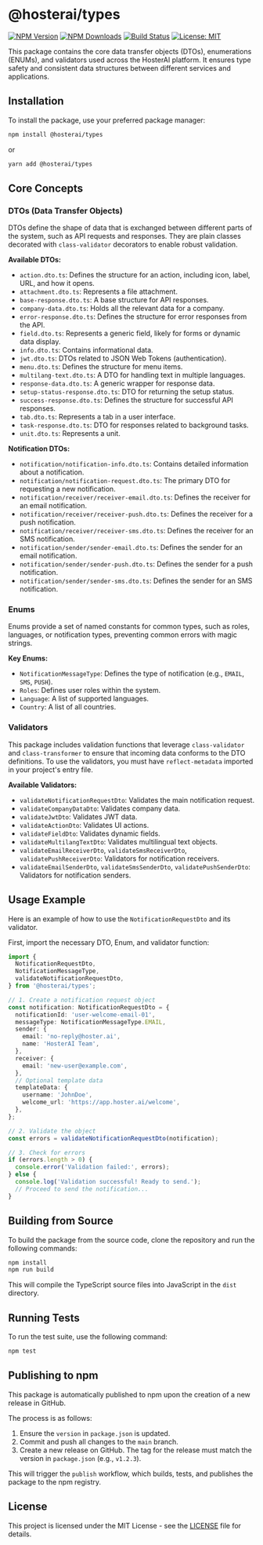 # @hosterai/types

[![NPM Version](https://img.shields.io/npm/v/@hosterai/types.svg)](https://www.npmjs.com/package/@hosterai/types)
[![NPM Downloads](https://img.shields.io/npm/dm/@hosterai/types.svg)](https://www.npmjs.com/package/@hosterai/types)
[![Build Status](https://github.com/HosterAI/types/actions/workflows/ci.yml/badge.svg)](https://github.com/HosterAI/types/actions/workflows/ci.yml)
[![License: MIT](https://img.shields.io/badge/License-MIT-yellow.svg)](https://opensource.org/licenses/MIT)

This package contains the core data transfer objects (DTOs), enumerations (ENUMs), and validators used across the HosterAI platform. It ensures type safety and consistent data structures between different services and applications.

## Installation

To install the package, use your preferred package manager:

```bash
npm install @hosterai/types
```

or

```bash
yarn add @hosterai/types
```

## Core Concepts

### DTOs (Data Transfer Objects)

DTOs define the shape of data that is exchanged between different parts of the system, such as API requests and responses. They are plain classes decorated with `class-validator` decorators to enable robust validation.

**Available DTOs:**

- `action.dto.ts`: Defines the structure for an action, including icon, label, URL, and how it opens.
- `attachment.dto.ts`: Represents a file attachment.
- `base-response.dto.ts`: A base structure for API responses.
- `company-data.dto.ts`: Holds all the relevant data for a company.
- `error-response.dto.ts`: Defines the structure for error responses from the API.
- `field.dto.ts`: Represents a generic field, likely for forms or dynamic data display.
- `info.dto.ts`: Contains informational data.
- `jwt.dto.ts`: DTOs related to JSON Web Tokens (authentication).
- `menu.dto.ts`: Defines the structure for menu items.
- `multilang-text.dto.ts`: A DTO for handling text in multiple languages.
- `response-data.dto.ts`: A generic wrapper for response data.
- `setup-status-response.dto.ts`: DTO for returning the setup status.
- `success-response.dto.ts`: Defines the structure for successful API responses.
- `tab.dto.ts`: Represents a tab in a user interface.
- `task-response.dto.ts`: DTO for responses related to background tasks.
- `unit.dto.ts`: Represents a unit.

**Notification DTOs:**

- `notification/notification-info.dto.ts`: Contains detailed information about a notification.
- `notification/notification-request.dto.ts`: The primary DTO for requesting a new notification.
- `notification/receiver/receiver-email.dto.ts`: Defines the receiver for an email notification.
- `notification/receiver/receiver-push.dto.ts`: Defines the receiver for a push notification.
- `notification/receiver/receiver-sms.dto.ts`: Defines the receiver for an SMS notification.
- `notification/sender/sender-email.dto.ts`: Defines the sender for an email notification.
- `notification/sender/sender-push.dto.ts`: Defines the sender for a push notification.
- `notification/sender/sender-sms.dto.ts`: Defines the sender for an SMS notification.

### Enums

Enums provide a set of named constants for common types, such as roles, languages, or notification types, preventing common errors with magic strings.

**Key Enums:**

- `NotificationMessageType`: Defines the type of notification (e.g., `EMAIL`, `SMS`, `PUSH`).
- `Roles`: Defines user roles within the system.
- `Language`: A list of supported languages.
- `Country`: A list of all countries.

### Validators

This package includes validation functions that leverage `class-validator` and `class-transformer` to ensure that incoming data conforms to the DTO definitions. To use the validators, you must have `reflect-metadata` imported in your project's entry file.

**Available Validators:**

- `validateNotificationRequestDto`: Validates the main notification request.
- `validateCompanyDataDto`: Validates company data.
- `validateJwtDto`: Validates JWT data.
- `validateActionDto`: Validates UI actions.
- `validateFieldDto`: Validates dynamic fields.
- `validateMultilangTextDto`: Validates multilingual text objects.
- `validateEmailReceiverDto`, `validateSmsReceiverDto`, `validatePushReceiverDto`: Validators for notification receivers.
- `validateEmailSenderDto`, `validateSmsSenderDto`, `validatePushSenderDto`: Validators for notification senders.

## Usage Example

Here is an example of how to use the `NotificationRequestDto` and its validator.

First, import the necessary DTO, Enum, and validator function:

```typescript
import {
  NotificationRequestDto,
  NotificationMessageType,
  validateNotificationRequestDto,
} from '@hosterai/types';

// 1. Create a notification request object
const notification: NotificationRequestDto = {
  notificationId: 'user-welcome-email-01',
  messageType: NotificationMessageType.EMAIL,
  sender: {
    email: 'no-reply@hoster.ai',
    name: 'HosterAI Team',
  },
  receiver: {
    email: 'new-user@example.com',
  },
  // Optional template data
  templateData: {
    username: 'JohnDoe',
    welcome_url: 'https://app.hoster.ai/welcome',
  },
};

// 2. Validate the object
const errors = validateNotificationRequestDto(notification);

// 3. Check for errors
if (errors.length > 0) {
  console.error('Validation failed:', errors);
} else {
  console.log('Validation successful! Ready to send.');
  // Proceed to send the notification...
}
```

## Building from Source

To build the package from the source code, clone the repository and run the following commands:

```bash
npm install
npm run build
```

This will compile the TypeScript source files into JavaScript in the `dist` directory.

## Running Tests

To run the test suite, use the following command:

```bash
npm test
```

## Publishing to npm

This package is automatically published to npm upon the creation of a new release in GitHub.

The process is as follows:
1.  Ensure the `version` in `package.json` is updated.
2.  Commit and push all changes to the `main` branch.
3.  Create a new release on GitHub. The tag for the release must match the version in `package.json` (e.g., `v1.2.3`).

This will trigger the `publish` workflow, which builds, tests, and publishes the package to the npm registry.

## License

This project is licensed under the MIT License - see the [LICENSE](LICENSE) file for details.
